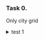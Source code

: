 ### Task 0.
Only city grid
<details>
  <summary>test 1</summary>
  <img src="https://github.com/Brutalfacepalm/test_python_developer/blob/main/task0_test0.png">
  <summary>test 2</summary>
  <img src="https://github.com/Brutalfacepalm/test_python_developer/blob/main/task0_test1.png">
  <summary>test 3</summary>
  <img src="https://github.com/Brutalfacepalm/test_python_developer/blob/main/task0_test2.png">
</details>
